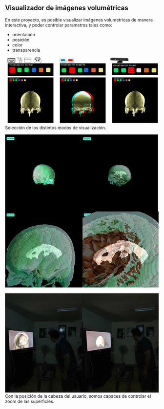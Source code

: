 ## Visualizador de imágenes volumétricas

En este proyecto, es posible visualizar imágenes volumetricas de manera interactiva, y poder controlar parametros tales como:
* orientación
* posición
* color
* transparencia


![visualizador](visualizador.PNG)
Selección de los distintos modos de visualización.

![craneo](craneo.PNG)


![kinect](kinect.PNG)
Con la posición de la cabeza del usuario, somos capaces de controlar el zoom de las superficies.
